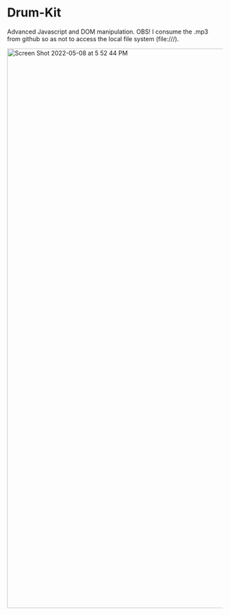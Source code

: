 # Drum-Kit
Advanced Javascript and DOM manipulation.
OBS! I consume the .mp3 from github so as not to access the local file system (file:///).

<img width="1306" alt="Screen Shot 2022-05-08 at 5 52 44 PM" src="https://user-images.githubusercontent.com/24362003/167315469-2ed63e44-731a-4825-b427-18447fcdad37.png">
